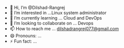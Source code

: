 - 👋 Hi, I’m @Dilshad-Rangrej
- 👀 I’m interested in ...Linux system administrator
- 🌱 I’m currently learning ... Cloud and DevOps
- 💞️ I’m looking to collaborate on ... Devops
- 📫 How to reach me ... dilshadrangrej077@gmail.com
- 😄 Pronouns: ...
- ⚡ Fun fact: ...

<!---
Dilshad-Rangrej/Dilshad-Rangrej is a ✨ special ✨ repository because its `README.md` (this file) appears on your GitHub profile.
You can click the Preview link to take a look at your changes.
--->

